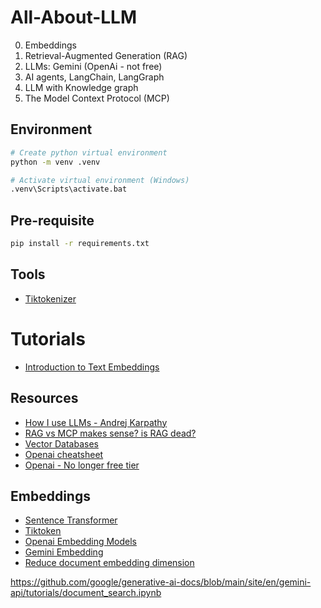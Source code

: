 # All-About-LLM

0. Embeddings
1. Retrieval-Augmented Generation (RAG)
2. LLMs: Gemini (OpenAi - not free)
3. AI agents, LangChain, LangGraph
4. LLM with Knowledge graph
5. The Model Context Protocol (MCP)

## Environment
```sh
# Create python virtual environment
python -m venv .venv

# Activate virtual environment (Windows)
.venv\Scripts\activate.bat
```

## Pre-requisite
```sh
pip install -r requirements.txt
```

## Tools
- [Tiktokenizer](https://tiktokenizer.vercel.app/)

# Tutorials
- [Introduction to Text Embeddings](https://www.datacamp.com/tutorial/introduction-to-text-embeddings-with-the-open-ai-api)

## Resources
- [How I use LLMs - Andrej Karpathy](https://www.youtube.com/watch?v=EWvNQjAaOHw)
- [RAG vs MCP makes sense? is RAG dead?](https://medium.com/@gejing/rag-vs-mcp-makes-sense-is-rag-dead-134856664cd6)
- [Vector Databases](https://medium.com/@soumitsr/a-broke-b-chs-guide-to-tech-start-up-choosing-vector-database-part-1-local-self-hosted-4ebe4eec3045)
- [Openai cheatsheet](https://www.datacamp.com/cheat-sheet/the-open-ai-api-in-python)
- [Openai - No longer free tier](https://community.openai.com/t/usage-tier-free-to-tier-1/919150)

## Embeddings
- [Sentence Transformer](https://www.sbert.net/examples/applications/computing-embeddings/README.html)
- [Tiktoken](https://github.com/openai/tiktoken/tree/main?tab=readme-ov-file)
- [Openai Embedding Models](https://platform.openai.com/docs/guides/embeddings#embedding-models)
- [Gemini Embedding](https://ai.google.dev/gemini-api/docs/embeddings)
- [Reduce document embedding dimension](https://stackoverflow.com/questions/53883945/how-to-reduce-the-dimension-of-the-document-embedding)

https://github.com/google/generative-ai-docs/blob/main/site/en/gemini-api/tutorials/document_search.ipynb